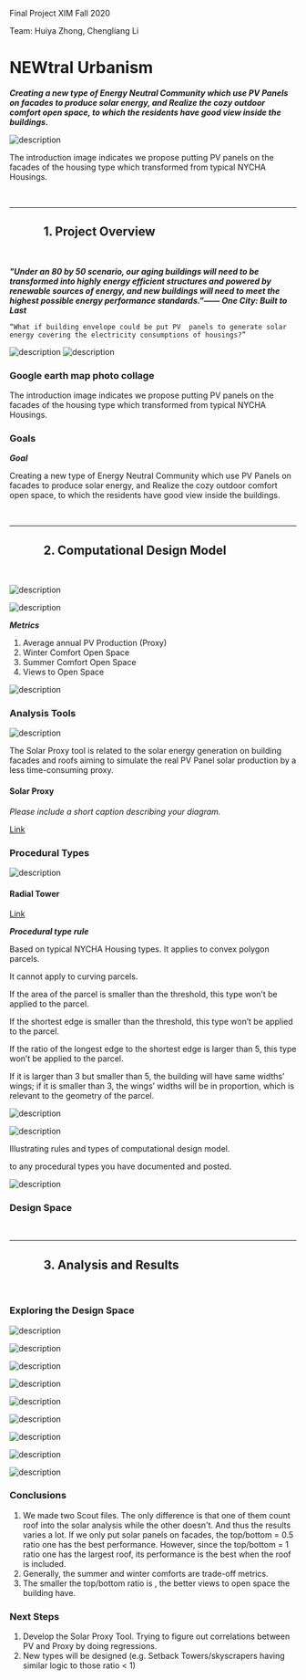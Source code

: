 Final Project XIM Fall 2020

Team: Huiya Zhong, Chengliang Li

# NEWtral Urbanism

***Creating a new type of Energy Neutral Community which use PV Panels on facades to produce solar energy, and Realize the cozy outdoor comfort open space, to which the residents have good view inside the buildings.***


![description](https://github.com/XIM-GSAPP/XIM-GSAPP-Fa20/blob/main/src/images/solar-design%20space.jpg)

The introduction image indicates we propose putting PV panels on the facades of the housing type which transformed from typical NYCHA Housings.

<br />

***

## &nbsp;&nbsp;&nbsp;&nbsp;&nbsp;&nbsp;&nbsp;&nbsp;&nbsp;&nbsp;&nbsp;&nbsp;1. Project Overview

<br />



***"Under an 80 by 50 scenario, our aging buildings will need to be transformed into highly energy efficient structures and powered by renewable sources of energy, and new buildings will need to meet the highest possible energy performance standards.”—— One City: Built to Last***

```
“What if building envelope could be put PV  panels to generate solar energy covering the electricity consumptions of housings?”
```

![description](https://github.com/XIM-GSAPP/XIM-GSAPP-Fa20/blob/main/src/images/solar-site.png)
![description](https://github.com/XIM-GSAPP/XIM-GSAPP-Fa20/blob/main/src/images/solar-collage.jpg)

### Google earth map photo collage ###

The introduction image indicates we propose putting PV panels on the facades of the housing type which transformed from typical NYCHA Housings.


### Goals



***Goal***

Creating a new type of Energy Neutral Community which use PV Panels on facades to produce solar energy, and Realize the cozy outdoor comfort open space, to which the residents have good view inside the buildings.



<br />

***

## &nbsp;&nbsp;&nbsp;&nbsp;&nbsp;&nbsp;&nbsp;&nbsp;&nbsp;&nbsp;&nbsp;&nbsp;2. Computational Design Model

<br />

![description](https://github.com/XIM-GSAPP/XIM-GSAPP-Fa20/blob/main/src/images/solar-CompDesignModelDiagram-01.jpg)

![description](https://github.com/XIM-GSAPP/XIM-GSAPP-Fa20/blob/main/src/images/solar-inputs.jpg)

***Metrics***
1. Average annual PV Production (Proxy)
2. Winter Comfort Open Space
3. Summer Comfort Open Space
4. Views to Open Space

![description](https://github.com/XIM-GSAPP/XIM-GSAPP-Fa20/blob/main/src/images/solar-outputs.jpg)



### Analysis Tools

![description](https://github.com/XIM-GSAPP/XIM-GSAPP-Fa20/blob/main/src/tools/Environmental/Solar%20Proxy/file/tool-1.jpg)



The Solar Proxy tool is related to the solar energy generation on building facades and roofs aiming to simulate the real PV Panel solar production by a less time-consuming proxy.

#### Solar Proxy

*Please include a short caption describing your diagram.*

[Link](https://github.com/XIM-GSAPP/XIM-GSAPP-Fa20/blob/main/src/tools/Environmental/Solar%20Proxy/Solar%20Energy%20Proxy.md)



### Procedural Types

![description](https://github.com/XIM-GSAPP/XIM-GSAPP-Fa20/blob/main/src/types/Radial%20Tower/file/radialTower.jpg)

#### Radial Tower

[Link](https://github.com/XIM-GSAPP/XIM-GSAPP-Fa20/blob/main/src/types/Radial%20Tower/Radial%20Tower.md)

***Procedural type rule***


Based on typical NYCHA Housing types. It applies to convex polygon parcels.

It cannot apply to curving parcels.

If the area of the parcel is smaller than the threshold, this type won’t be applied to the parcel.

If the shortest edge is smaller than the threshold, this type won’t be applied to the parcel.

If the ratio of the longest edge to the shortest edge is larger than 5, this type won’t be applied to the parcel.

If it is larger than 3 but smaller than 5, the building will have same widths’ wings; if it is smaller than 3,  the wings’ widths will be in proportion, which is relevant to the geometry of the parcel.



![description](https://github.com/XIM-GSAPP/XIM-GSAPP-Fa20/blob/main/src/types/Radial%20Tower/file/ratios-01.jpg)


![description](https://github.com/XIM-GSAPP/XIM-GSAPP-Fa20/blob/main/src/types/Radial%20Tower/file/heightsVariation.jpg)

Illustrating rules and types of computational design model.

 to any procedural types you have documented and posted.

![description](https://github.com/XIM-GSAPP/XIM-GSAPP-Fa20/blob/main/src/types/Radial%20Tower/file/toKnow.jpg)


### Design Space





<br />

***

## &nbsp;&nbsp;&nbsp;&nbsp;&nbsp;&nbsp;&nbsp;&nbsp;&nbsp;&nbsp;&nbsp;&nbsp;3. Analysis and Results

<br />

### Exploring the Design Space

![description](https://github.com/XIM-GSAPP/XIM-GSAPP-Fa20/blob/main/src/images/solar-0.5-best-show.JPG)

![description](https://github.com/XIM-GSAPP/XIM-GSAPP-Fa20/blob/main/src/images/solar-0.75-best-show.JPG)

![description](https://github.com/XIM-GSAPP/XIM-GSAPP-Fa20/blob/main/src/images/solar-1-best-show.JPG)

![description](https://github.com/XIM-GSAPP/XIM-GSAPP-Fa20/blob/main/src/images/solar-S-grid-solar-best-show.JPG)

![description](https://github.com/XIM-GSAPP/XIM-GSAPP-Fa20/blob/main/src/images/solar-SE-grid-solar-best-show.JPG)

![description](https://github.com/XIM-GSAPP/XIM-GSAPP-Fa20/blob/main/src/images/solar-narutral-grid-solar-best-show.JPG)

![description](https://github.com/XIM-GSAPP/XIM-GSAPP-Fa20/blob/main/src/images/solar-voronoi-solar-best-show.JPG)

![description](https://github.com/XIM-GSAPP/XIM-GSAPP-Fa20/blob/main/src/images/solar-best-show.JPG)

![description](https://github.com/XIM-GSAPP/XIM-GSAPP-Fa20/blob/main/src/images/solar-view-best-show.JPG)




### Conclusions

1. We made two Scout files. The only difference is that one of them count roof into the solar analysis while the other doesn't. And thus the results varies a lot. If we only put solar panels on facades, the top/bottom = 0.5 ratio one has the best performance. However, since the top/bottom = 1 ratio one has the largest roof, its performance is the best when the roof is included.
2. Generally, the summer and winter comforts are trade-off metrics.
3. The smaller the top/bottom ratio is , the better views to open space the building have.

### Next Steps

1. Develop the Solar Proxy Tool. Trying to figure out correlations between PV and Proxy by doing regressions.
2. New types will be designed (e.g. Setback Towers/skyscrapers having similar logic to those ratio < 1)
